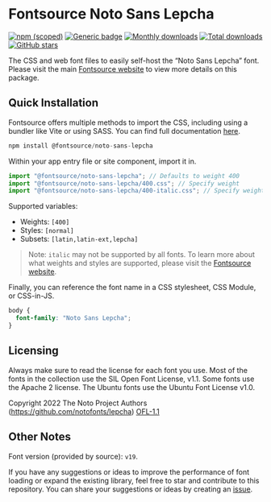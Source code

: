 # Fontsource Noto Sans Lepcha

[![npm (scoped)](https://img.shields.io/npm/v/@fontsource/noto-sans-lepcha?color=brightgreen)](https://www.npmjs.com/package/@fontsource/noto-sans-lepcha) [![Generic badge](https://img.shields.io/badge/fontsource-passing-brightgreen)](https://github.com/fontsource/fontsource) [![Monthly downloads](https://badgen.net/npm/dm/@fontsource/noto-sans-lepcha)](https://github.com/fontsource/fontsource) [![Total downloads](https://badgen.net/npm/dt/@fontsource/noto-sans-lepcha)](https://github.com/fontsource/fontsource) [![GitHub stars](https://img.shields.io/github/stars/fontsource/fontsource.svg?style=social&label=Star)](https://github.com/fontsource/fontsource/stargazers)

The CSS and web font files to easily self-host the “Noto Sans Lepcha” font. Please visit the main [Fontsource website](https://fontsource.org/fonts/noto-sans-lepcha) to view more details on this package.

## Quick Installation

Fontsource offers multiple methods to import the CSS, including using a bundler like Vite or using SASS. You can find full documentation [here](https://fontsource.org/docs/getting-started/introduction).

```javascript
npm install @fontsource/noto-sans-lepcha
```

Within your app entry file or site component, import it in.

```javascript
import "@fontsource/noto-sans-lepcha"; // Defaults to weight 400
import "@fontsource/noto-sans-lepcha/400.css"; // Specify weight
import "@fontsource/noto-sans-lepcha/400-italic.css"; // Specify weight and style
```

Supported variables:
- Weights: `[400]`
- Styles: `[normal]`
- Subsets: `[latin,latin-ext,lepcha]`

> Note: `italic` may not be supported by all fonts. To learn more about what weights and styles are supported, please visit the [Fontsource website](https://fontsource.org/fonts/noto-sans-lepcha).

Finally, you can reference the font name in a CSS stylesheet, CSS Module, or CSS-in-JS.

```css
body {
  font-family: "Noto Sans Lepcha";
}
```

## Licensing
Always make sure to read the license for each font you use. Most of the fonts in the collection use the SIL Open Font License, v1.1. Some fonts use the Apache 2 license. The Ubuntu fonts use the Ubuntu Font License v1.0.

Copyright 2022 The Noto Project Authors (https://github.com/notofonts/lepcha)
[OFL-1.1](https://openfontlicense.org)

## Other Notes
Font version (provided by source): `v19`.

If you have any suggestions or ideas to improve the performance of font loading or expand the existing library, feel free to star and contribute to this repository. You can share your suggestions or ideas by creating an [issue](https://github.com/fontsource/fontsource/issues).